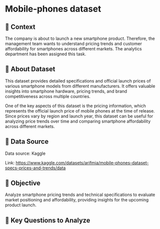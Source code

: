 # Mobile-phones dataset

## 📝 **Context**

The company is about to launch a new smartphone product. Therefore, the management team wants to understand pricing trends and customer affordability for smartphones across different markets. The analytics department has been assigned this task.



## 📌 **About Dataset**
This dataset provides detailed specifications and official launch prices of various smartphone models from different manufacturers. It offers valuable insights into smartphone hardware, pricing trends, and brand competitiveness across multiple countries.

One of the key aspects of this dataset is the pricing information, which represents the official launch price of mobile phones at the time of release. Since prices vary by region and launch year, this dataset can be useful for analyzing price trends over time and comparing smartphone affordability across different markets.

## 🔗 **Data Source**
Data source: Kaggle

Link: https://www.kaggle.com/datasets/arifmia/mobile-phones-dataset-specs-prices-and-trends/data

## 🎯 Objective

Analyze smartphone pricing trends and technical specifications to evaluate market positioning and affordability, providing insights for the upcoming product launch.

## 🔑 **Key Questions to Analyze**

